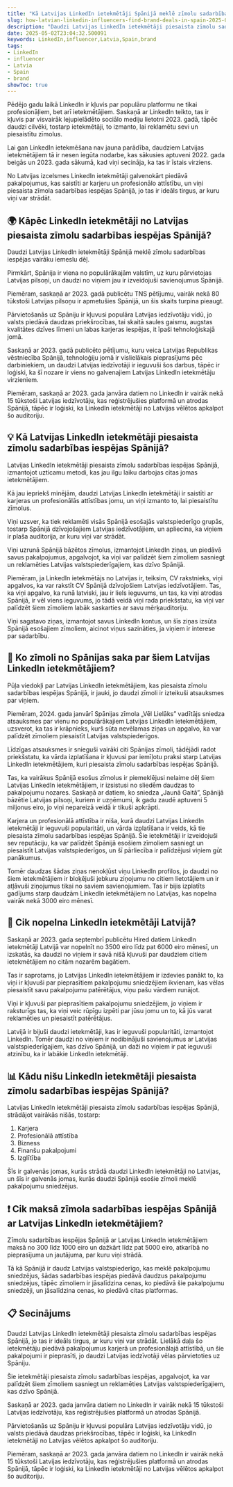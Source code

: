 ```yaml
---
title: "Kā Latvijas LinkedIn ietekmētāji Spānijā meklē zīmolu sadarbības iespējas"
slug: how-latvian-linkedin-influencers-find-brand-deals-in-spain-2025-05-02
description: "Daudzi Latvijas LinkedIn ietekmētāji piesaista zīmolu sadarbības iespējas Spānijā, un šī ir metode, kā viņi to dara."
date: 2025-05-02T23:04:32.500091
keywords: LinkedIn,influencer,Latvia,Spain,brand
tags:
- LinkedIn
- influencer
- Latvia
- Spain
- brand
showToc: true
---
```


Pēdējo gadu laikā LinkedIn ir kļuvis par populāru platformu ne tikai profesionāļiem, bet arī ietekmētājiem. Saskaņā ar LinkedIn teikto, tas ir kļuvis par visvairāk lejupielādēto sociālo mediju lietotni 2023. gadā, tāpēc daudzi cilvēki, tostarp ietekmētāji, to izmanto, lai reklamētu sevi un piesaistītu zīmolus.

Lai gan LinkedIn ietekmēšana nav jauna parādība, daudziem Latvijas ietekmētājiem tā ir nesen iegūta nodarbe, kas sākusies aptuveni 2022. gada beigās un 2023. gada sākumā, kad viņi secināja, ka tas ir īstais virziens.

No Latvijas izcelsmes LinkedIn ietekmētāji galvenokārt piedāvā pakalpojumus, kas saistīti ar karjeru un profesionālo attīstību, un viņi piesaista zīmola sadarbības iespējas Spānijā, jo tas ir ideāls tirgus, ar kuru viņi var strādāt.


## 🌍 Kāpēc LinkedIn ietekmētāji no Latvijas piesaista zīmolu sadarbības iespējas Spānijā?

Daudzi Latvijas LinkedIn ietekmētāji Spānijā meklē zīmolu sadarbības iespējas vairāku iemeslu dēļ.

Pirmkārt, Spānija ir viena no populārākajām valstīm, uz kuru pārvietojas Latvijas pilsoņi, un daudzi no viņiem jau ir izveidojuši savienojumus Spānijā.

Piemēram, saskaņā ar 2023. gadā publicētu TNS pētījumu, vairāk nekā 80 tūkstoši Latvijas pilsoņu ir apmetušies Spānijā, un šis skaits turpina pieaugt.

Pārvietošanās uz Spāniju ir kļuvusi populāra Latvijas iedzīvotāju vidū, jo valsts piedāvā daudzas priekšrocības, tai skaitā saules gaismu, augstas kvalitātes dzīves līmeni un labas karjeras iespējas, it īpaši tehnoloģiskajā jomā.

Saskaņā ar 2023. gadā publicēto pētījumu, kuru veica Latvijas Republikas vēstniecība Spānijā, tehnoloģiju jomā ir vislielākais pieprasījums pēc darbiniekiem, un daudzi Latvijas iedzīvotāji ir ieguvuši šos darbus, tāpēc ir loģiski, ka šī nozare ir viens no galvenajiem Latvijas LinkedIn ietekmētāju virzieniem.

Piemēram, saskaņā ar 2023. gada janvāra datiem no LinkedIn ir vairāk nekā 15 tūkstoši Latvijas iedzīvotāju, kas reģistrējušies platformā un atrodas Spānijā, tāpēc ir loģiski, ka LinkedIn ietekmētāji no Latvijas vēlētos apkalpot šo auditoriju.


## 💡 Kā Latvijas LinkedIn ietekmētāji piesaista zīmolu sadarbības iespējas Spānijā?

Latvijas LinkedIn ietekmētāji piesaista zīmolu sadarbības iespējas Spānijā, izmantojot uzticamu metodi, kas jau ilgu laiku darbojas citas jomas ietekmētājiem.

Kā jau iepriekš minējām, daudzi Latvijas LinkedIn ietekmētāji ir saistīti ar karjeras un profesionālās attīstības jomu, un viņi izmanto to, lai piesaistītu zīmolus. 

Viņi uzsver, ka tiek reklamēti visās Spānijā esošajās valstspiederīgo grupās, tostarp Spānijā dzīvojošajiem Latvijas iedzīvotājiem, un apliecina, ka viņiem ir plaša auditorija, ar kuru viņi var strādāt.

Viņi uzrunā Spānijā bāzētos zīmolus, izmantojot LinkedIn ziņas, un piedāvā savus pakalpojumus, apgalvojot, ka viņi var palīdzēt šiem zīmoliem sasniegt un reklamēties Latvijas valstspiederīgajiem, kas dzīvo Spānijā.

Piemēram, ja LinkedIn ietekmētājs no Latvijas ir, teiksim, CV rakstnieks, viņi apgalvos, ka var rakstīt CV Spānijā dzīvojošiem Latvijas iedzīvotājiem. Tas, ka viņi apgalvo, ka runā latviski, jau ir liels ieguvums, un tas, ka viņi atrodas Spānijā, ir vēl viens ieguvums, jo tādā veidā viņi rada priekšstatu, ka viņi var palīdzēt šiem zīmoliem labāk saskarties ar savu mērķauditoriju.

Viņi sagatavo ziņas, izmantojot savus LinkedIn kontus, un šīs ziņas izsūta Spānijā esošajiem zīmoliem, aicinot viņus sazināties, ja viņiem ir interese par sadarbību.


## 📢 Ko zīmoli no Spānijas saka par šiem Latvijas LinkedIn ietekmētājiem?

Pūļa viedokļi par Latvijas LinkedIn ietekmētājiem, kas piesaista zīmolu sadarbības iespējas Spānijā, ir jauki, jo daudzi zīmoli ir izteikuši atsauksmes par viņiem.

Piemēram, 2024. gada janvārī Spānijas zīmola „Vēl Lielāks” vadītājs sniedza atsauksmes par vienu no populārākajiem Latvijas LinkedIn ietekmētājiem, uzsverot, ka tas ir krāpnieks, kurš sūta nevēlamas ziņas un apgalvo, ka var palīdzēt zīmoliem piesaistīt Latvijas valstspiederīgos.

Līdzīgas atsauksmes ir snieguši vairāki citi Spānijas zīmoli, tādējādi radot priekšstatu, ka vārda izplatīšana ir kļuvusi par iemīļotu praksi starp Latvijas LinkedIn ietekmētājiem, kuri piesaista zīmolu sadarbības iespējas Spānijā.

Tas, ka vairākus Spānijā esošus zīmolus ir piemeklējusi nelaime dēļ šiem Latvijas LinkedIn ietekmētājiem, ir izsistusi no sliedēm daudzas to pakalpojumu nozares. Saskaņā ar datiem, ko sniedza „Jaunā Gaitā”, Spānijā bāzētie Latvijas pilsoņi, kuriem ir uzņēmumi, ik gadu zaudē aptuveni 5 miljonus eiro, jo viņi nepareizā veidā ir tikuši apkrāpti.

Karjera un profesionālā attīstība ir niša, kurā daudzi Latvijas LinkedIn ietekmētāji ir ieguvuši popularitāti, un vārda izplatīšana ir veids, kā tie piesaista zīmolu sadarbības iespējas Spānijā. Šie ietekmētāji ir izveidojuši sev reputāciju, ka var palīdzēt Spānijā esošiem zīmoliem sasniegt un piesaistīt Latvijas valstspiederīgos, un šī pārliecība ir palīdzējusi viņiem gūt panākumus.

Tomēr daudzas šādas ziņas nenokļūst viņu LinkedIn profilos, jo daudzi no šiem ietekmētājiem ir bloķējuši jebkuru ziņojumu no citiem lietotājiem un ir atļāvuši ziņojumus tikai no saviem savienojumiem. Tas ir bijis izplatīts gadījums starp daudzām LinkedIn ietekmētājiem no Latvijas, kas nopelna vairāk nekā 3000 eiro mēnesī.


## 💼 Cik nopelna LinkedIn ietekmētāji Latvijā?

Saskaņā ar 2023. gada septembrī publicētu Hired datiem LinkedIn ietekmētāji Latvijā var nopelnīt no 3500 eiro līdz pat 6000 eiro mēnesī, un izskatās, ka daudzi no viņiem ir savā nišā kļuvuši par daudziem citiem ietekmētājiem no citām nozarēm bagātiem.

Tas ir saprotams, jo Latvijas LinkedIn ietekmētājiem ir izdevies panākt to, ka viņi ir kļuvuši par pieprasītiem pakalpojumu sniedzējiem ikvienam, kas vēlas piesaistīt savu pakalpojumu patērētājus, viņu pašu vārdiem runājot.

Viņi ir kļuvuši par pieprasītiem pakalpojumu sniedzējiem, jo viņiem ir raksturīgs tas, ka viņi veic rūpīgu izpēti par jūsu jomu un to, kā jūs varat reklamēties un piesaistīt patērētājus.

Latvijā ir bijuši daudzi ietekmētāji, kas ir ieguvuši popularitāti, izmantojot LinkedIn. Tomēr daudzi no viņiem ir nodibinājuši savienojumus ar Latvijas valstspiederīgajiem, kas dzīvo Spānijā, un daži no viņiem ir pat ieguvuši atzinību, ka ir labākie LinkedIn ietekmētāji.


## 📊 Kādu nišu LinkedIn ietekmētāji piesaista zīmolu sadarbības iespējas Spānijā?

Latvijas LinkedIn ietekmētāji piesaista zīmolu sadarbības iespējas Spānijā, strādājot vairākās nišās, tostarp:

1. Karjera
2. Profesionālā attīstība
3. Bizness
4. Finanšu pakalpojumi
5. Izglītība

Šīs ir galvenās jomas, kurās strādā daudzi LinkedIn ietekmētāji no Latvijas, un šīs ir galvenās jomas, kurās daudzi Spānijā esošie zīmoli meklē pakalpojumu sniedzējus.


## ❗ Cik maksā zīmola sadarbības iespējas Spānijā ar Latvijas LinkedIn ietekmētājiem?

Zīmolu sadarbības iespējas Spānijā ar Latvijas LinkedIn ietekmētājiem maksā no 300 līdz 1000 eiro un dažkārt līdz pat 5000 eiro, atkarībā no pieprasījuma un jautājuma, par kuru viņi strādā.

Tā kā Spānijā ir daudz Latvijas valstspiederīgo, kas meklē pakalpojumu sniedzējus, šādas sadarbības iespējas piedāvā daudzus pakalpojumu sniedzējus, tāpēc zīmoliem ir jāsalīdzina cenas, ko piedāvā šie pakalpojumu sniedzēji, un jāsalīdzina cenas, ko piedāvā citas platformas.


## 📋 Secinājums

Daudzi Latvijas LinkedIn ietekmētāji piesaista zīmolu sadarbības iespējas Spānijā, jo tas ir ideāls tirgus, ar kuru viņi var strādāt. Lielākā daļa šo ietekmētāju piedāvā pakalpojumus karjerā un profesionālajā attīstībā, un šie pakalpojumi ir pieprasīti, jo daudzi Latvijas iedzīvotāji vēlas pārvietoties uz Spāniju. 

Šie ietekmētāji piesaista zīmolu sadarbības iespējas, apgalvojot, ka var palīdzēt šiem zīmoliem sasniegt un reklamēties Latvijas valstspiederīgajiem, kas dzīvo Spānijā. 

Saskaņā ar 2023. gada janvāra datiem no LinkedIn ir vairāk nekā 15 tūkstoši Latvijas iedzīvotāju, kas reģistrējušies platformā un atrodas Spānijā. 

Pārvietošanās uz Spāniju ir kļuvusi populāra Latvijas iedzīvotāju vidū, jo valsts piedāvā daudzas priekšrocības, tāpēc ir loģiski, ka LinkedIn ietekmētāji no Latvijas vēlētos apkalpot šo auditoriju.

Piemēram, saskaņā ar 2023. gada janvāra datiem no LinkedIn ir vairāk nekā 15 tūkstoši Latvijas iedzīvotāju, kas reģistrējušies platformā un atrodas Spānijā, tāpēc ir loģiski, ka LinkedIn ietekmētāji no Latvijas vēlētos apkalpot šo auditoriju.